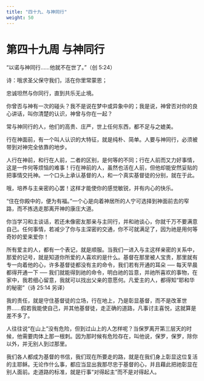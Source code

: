 ```yaml
---
title: "四十九、与神同行"
weight: 50
---
```


# 第四十九周 与神同行

“以诺与神同行……他就不在世了。”（创 5:24）

诗：哦求圣父保守我们，活在你里常蒙恩；

忠诚坦然与你同行，直到共乐无止境。

你曾否与神有一次的碰头？我不是说在梦中或异象中的；我是说，神曾否对你的良心讲话，叫你清楚的认识，神曾与你在一起？

常与神同行的人，他们的高贵、庄严，世上任何东西，都不足与之媲美。

行在神面前，有一个叫人认识的大特征，就是纯朴、简单。人要与神同行，必须被带到对神完全依靠的地步。

人行在神前，和行在人前，二者的区别，是何等的不同；行在人前而又力好事情，这是一件何等烦恼的难事！行在神前的人，虽然也活在人前，但他却能安然妥贴的把事情交托神。一个口头上承认基督的人，和一个真实基督徒的分别，就在于此。

哦，培养与主亲密的心罢！这样才能使你的感觉敏锐，并有内心的快乐。

“住在你殿中的，便为有福。”一个心是向着神居所的人宁可选择到神面前去的窄路，而不拣选走那离开神的康庄大道。

你当学习和主谈话，若还未像密友那亲与主同行，并和祂谈心，你就千万不要满意自己。任何事情，若减少了你与主深密的交通，你不可就满足了，因为祂是用何等奇妙的爱来爱你！

所有爱主的人，都有一个表记，就是顺服。当我们一进入与主这样亲密的关系中，那爱的记号，就是知道你所爱的人喜欢的是什么。基督在那里被人宝贵，那里就有专一向着他的心，许多基督徒都没有主的命令，我们若有开通的耳朵 ── 每天早晨都得开通一下 ── 我们就能得到祂的命令，明白祂的旨意，并祂所喜欢的事物，在家中，我若细心留意，我就可以找出父亲的意愿何。凡爱主的人，都得知“耶和华的秘密”（诗 25:14 另译）

我的责任，就是守住基督徒的立场，行在地上，乃是彰显基督，而不是改革世界……假若我能使自己，并其他基督徒，走正确的道路，凡事讨主喜悦，这就算是差不多了。

人往往说“在山上”没有危险，但到过山上的人怎样呢？当保罗离开第三层天的时候，他需要肉体上那一根刺。因为那时候有危险存在，叫他说，保罗，保罗，除你以外，并无别人到过那里。

我们各人都成为基督的书信，我们现在所要走的路，就是在我们身上彰显这位复活的主耶稣。无论作什么事，都应当显出我那尽忠于基督的心，并且藉此把祂彰显在别人面前。走道路的标准，就是行事“对得起主”而不是对得起人。
